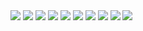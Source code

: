 <img src="http://s3.amazonaws.com/twitpic/photos/large/739126.jpg?AWSAccessKeyId=0ZRYP5X5F6FSMBCCSE82&Expires=1246696359&Signature=iFp%2F8V0IwJk8TGB5jdTXT4fwDyg%3D" />
<img src="http://21.media.tumblr.com/KpyAGjxPZmpzx4i8ad2gj9Smo1_500.jpg" />
<img src="http://www.kiva.org/img/w800/253174.jpg" />
<img src="http://adecarvalho.typepad.com/photos/uncategorized/orquestra_de_fuba.jpg"/>
<img src="http://yyyyyyy.info/img/blueflowers.png" />
<img src="http://thumbnail.image.rakuten.co.jp/@0_mall/kenko-keikaku/cabinet/1_400/703.jpg"/>
<img src="http://shop.genesis-ec.com/07100/pic/103360_1.jpg" />
<img src="http://news.nationalgeographic.com/news/bigphotos/images/081111-fast-food-corn_big.jpg" />
<img src="http://www.thebrainmuscleworkout.com/image/walking_brain/DSC01157.JPG">
<img src="http://blog-imgs-34-origin.fc2.com/m/u/g/mugi22/200910131200007.jpg" />


